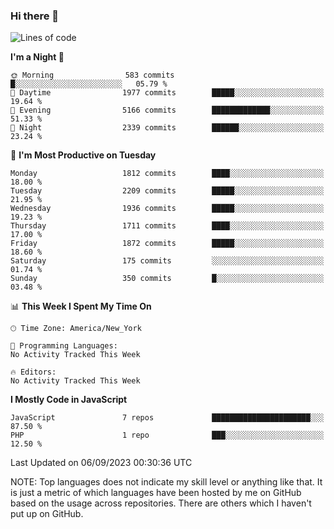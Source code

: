### Hi there 👋

<!--
**LynxJinxxy/LynxJinxxy** is a ✨ _special_ ✨ repository because its `README.md` (this file) appears on your GitHub profile.

Here are some ideas to get you started:

- 🔭 I’m currently working on ...
- 🌱 I’m currently learning ...
- 👯 I’m looking to collaborate on ...
- 🤔 I’m looking for help with ...
- 💬 Ask me about ...
- 📫 How to reach me: ...
- 😄 Pronouns: ...
- ⚡ Fun fact: ...
-->

<!--START_SECTION:waka-->
![Lines of code](https://img.shields.io/badge/From%20Hello%20World%20I%27ve%20Written-18.6%20million%20lines%20of%20code-blue)

**I'm a Night 🦉** 

```text
🌞 Morning                583 commits         █░░░░░░░░░░░░░░░░░░░░░░░░   05.79 % 
🌆 Daytime                1977 commits        █████░░░░░░░░░░░░░░░░░░░░   19.64 % 
🌃 Evening                5166 commits        █████████████░░░░░░░░░░░░   51.33 % 
🌙 Night                  2339 commits        ██████░░░░░░░░░░░░░░░░░░░   23.24 % 
```
📅 **I'm Most Productive on Tuesday** 

```text
Monday                   1812 commits        ████░░░░░░░░░░░░░░░░░░░░░   18.00 % 
Tuesday                  2209 commits        █████░░░░░░░░░░░░░░░░░░░░   21.95 % 
Wednesday                1936 commits        █████░░░░░░░░░░░░░░░░░░░░   19.23 % 
Thursday                 1711 commits        ████░░░░░░░░░░░░░░░░░░░░░   17.00 % 
Friday                   1872 commits        █████░░░░░░░░░░░░░░░░░░░░   18.60 % 
Saturday                 175 commits         ░░░░░░░░░░░░░░░░░░░░░░░░░   01.74 % 
Sunday                   350 commits         █░░░░░░░░░░░░░░░░░░░░░░░░   03.48 % 
```


📊 **This Week I Spent My Time On** 

```text
🕑︎ Time Zone: America/New_York

💬 Programming Languages: 
No Activity Tracked This Week

🔥 Editors: 
No Activity Tracked This Week
```

**I Mostly Code in JavaScript** 

```text
JavaScript               7 repos             ██████████████████████░░░   87.50 % 
PHP                      1 repo              ███░░░░░░░░░░░░░░░░░░░░░░   12.50 % 
```




 Last Updated on 06/09/2023 00:30:36 UTC
<!--END_SECTION:waka-->
NOTE: Top languages does not indicate my skill level or anything like that. It is just a metric of which languages have been hosted by me on GitHub based on the usage across repositories. There are others which I haven't put up on GitHub.
